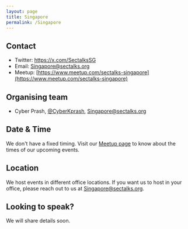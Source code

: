 ```yaml
---
layout: page
title: Singapore
permalink: /Singapore
---
```


## Contact

* Twitter: https://x.com/SectalksSG
* Email: [Singapore@sectalks.org](mailto:singapore@sectalks.org)
* Meetup: [https://www.meetup.com/sectalks-singapore](https://www.meetup.com/sectalks-singapore)

## Organising team

* Cyber Prash, [@CyberKprash](https://x.com/CyberKprash), [Singapore@sectalks.org](mailto:Singapore@sectalks.org)

## Date & Time

We don't have a fixed timing. Visit our [Meetup page](https://www.meetup.com/sectalks-singapore) to know about the times of our upcoming events.

## Location

We host events in different office locations. If you want us to host in your office, please reach out to us at [Singapore@sectalks.org](mailto:singapore@sectalks.org).

## Looking to speak?

We will share details soon.
